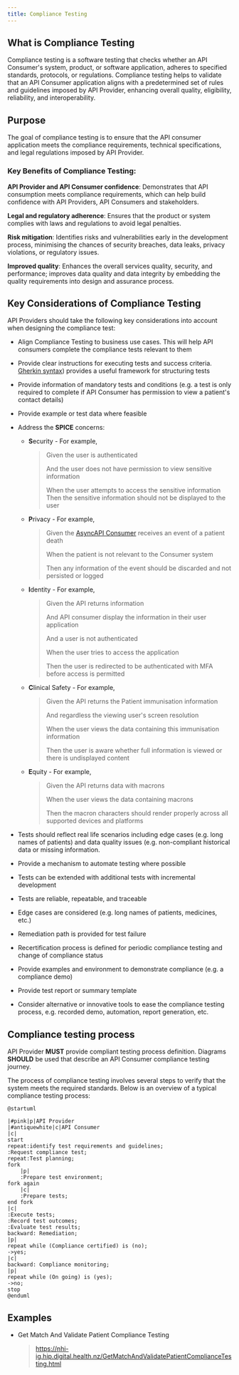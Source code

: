 ```yaml
---
title: Compliance Testing
---
```


## What is Compliance Testing 

Compliance testing is a software testing that checks whether an API Consumer's system, product, or software application, adheres to specified standards, protocols, or regulations. Compliance testing helps to validate that an API Consumer application aligns with a predetermined set of rules and guidelines imposed by API Provider, enhancing overall quality, eligibility, reliability, and interoperability. 

## Purpose 

The goal of compliance testing is to ensure that the API consumer application meets the compliance requirements, technical specifications, and legal regulations imposed by API Provider. 

### Key Benefits of Compliance Testing: 

**API Provider and API Consumer confidence**: Demonstrates that API consumption meets compliance requirements, which can help build confidence with API Providers, API Consumers and stakeholders.

**Legal and regulatory adherence**: Ensures that the product or system complies with laws and regulations to avoid legal penalties. 

**Risk mitigation**: Identifies risks and vulnerabilities early in the development process, minimising the chances of security breaches, data leaks, privacy violations, or regulatory issues. 

**Improved quality**: Enhances the overall services quality, security, and performance; improves data quality and data integrity by embedding the quality requirements into design and assurance process.

## Key Considerations of Compliance Testing
API Providers should take the following key considerations into account when designing the compliance test:

- Align Compliance Testing to business use cases. This will help API consumers complete the compliance tests relevant to them

- Provide clear instructions for executing tests and success criteria. [Gherkin syntax](https://cucumber.io/docs/gherkin/reference/)) provides a useful framework for structuring tests

- Provide information of mandatory tests and conditions (e.g. a test is only required to complete if API Consumer has permission to view a patient's contact details)

- Provide example or test data where feasible 

- Address the **SPICE** concerns:
    - **S**ecurity - For example,

        >Given the user is authenticated
        >
        >And the user does not have permission to view sensitive information
        >
        >When the user attempts to access the sensitive information
        > Then the sensitive information should not be displayed to the user
    - **P**rivacy - For example,
        >Given the [AsyncAPI Consumer](./04-AsyncAPI.md) receives an event of a patient death
        >
        >When the patient is not relevant to the Consumer system
        >
        >Then any information of the event should be discarded and not persisted or logged
    - **I**dentity - For example,
        >Given the API returns information
        >
        >And API consumer display the information in their user application
        >
        >And a user is not authenticated
        >
        >When the user tries to access the application
        >
        >Then the user is redirected to be authenticated with MFA before access is permitted
    - **C**linical Safety - For example,
        >Given the API returns the Patient immunisation information
        >
        >And regardless the viewing user's screen resolution 
        >
        >When the user views the data containing this immunisation information 
        >
        >Then the user is aware whether full information is viewed or there is undisplayed content
    - **E**quity - For example, 
        >Given the API returns data with macrons
        >
        >When the user views the data containing macrons
        >
        >Then the macron characters should render properly across all supported devices and platforms

- Tests should reflect real life scenarios including edge cases (e.g. long names of patients) and data quality issues (e.g. non-compliant historical data or missing information.

- Provide a mechanism to automate testing where possible

- Tests can be extended with additional tests with incremental development 

- Tests are reliable, repeatable, and traceable

- Edge cases are considered (e.g. long names of patients, medicines, etc.) 

- Remediation path is provided for test failure  

- Recertification process is defined for periodic compliance testing and change of compliance status 

- Provide examples and environment to demonstrate compliance (e.g. a compliance demo)

- Provide test report or summary template  

- Consider alternative or innovative tools to ease the compliance testing process, e.g. recorded demo, automation, report generation, etc. 

## Compliance testing process 

API Provider **MUST** provide compliant testing process definition. Diagrams **SHOULD** be used that describe an API Consumer compliance testing journey. 
 
The process of compliance testing involves several steps to verify that the system meets the required standards. Below is an overview of a typical compliance testing process:
```plantuml alt="Flowchart illustrating the compliance testing process between an API Provider and API Consumer. It begins with the API Consumer identifying test requirements and guidelines, followed by a request for compliance testing. Test planning occurs with the API Provider preparing the test environment, while the API Consumer prepares the tests. The API Consumer then executes the tests and records the outcomes. Results are evaluated, and if necessary, remediation is performed. The cycle repeats until compliance is certified. Once certified, compliance monitoring is conducted by the API Provider and continues while ongoing."
@startuml

|#pink|p|API Provider
|#antiquewhite|c|API Consumer
|c|
start
repeat:identify test requirements and guidelines;
:Request compliance test;
repeat:Test planning;
fork
    |p|
    :Prepare test environment;
fork again
    |c|
    :Prepare tests;
end fork
|c|
:Execute tests;
:Record test outcomes;
:Evaluate test results;
backward: Remediation;
|p|
repeat while (Compliance certified) is (no);
->yes;
|c|
backward: Compliance monitoring;
|p|
repeat while (On going) is (yes);
->no;
stop
@enduml
```

## Examples 
- Get Match And Validate Patient Compliance Testing
    > https://nhi-ig.hip.digital.health.nz/GetMatchAndValidatePatientComplianceTesting.html
